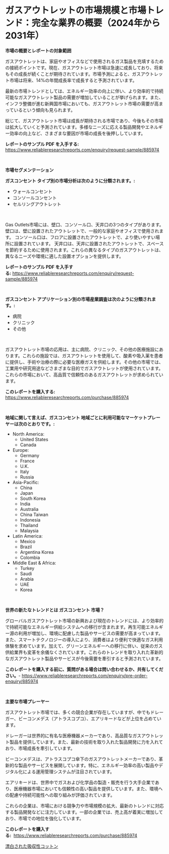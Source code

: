 <p><h1>ガスアウトレットの市場規模と市場トレンド：完全な業界の概要（2024年から2031年）</h1></p><p><strong>市場の概要とレポートの対象範囲</strong></p>
<p><p>ガスアウトレットは、家庭やオフィスなどで使用されるガス製品を充填するための接続ポイントです。現在、ガスアウトレット市場は急速に成長しており、将来もその成長が続くことが期待されています。市場予測によると、ガスアウトレット市場は将来、14%の年間成長率で成長すると予測されています。</p><p>最新の市場トレンドとしては、エネルギー効率の向上に伴い、より効率的で持続可能なガスアウトレット製品の需要が増加していることが挙げられます。また、インフラ整備が進む新興国市場においても、ガスアウトレット市場の需要が高まっているという傾向も見られます。</p><p>総じて、ガスアウトレット市場は成長が期待される市場であり、今後もその市場は拡大していくと予測されています。多様なニーズに応える製品開発やエネルギー効率の向上など、さまざまな要因が市場の成長を後押ししています。</p></p>
<p><strong>レポートのサンプル PDF を入手する:</strong> <a href="https://www.reliableresearchreports.com/enquiry/request-sample/885974">https://www.reliableresearchreports.com/enquiry/request-sample/885974</a></p>
<p>&nbsp;</p>
<p><strong>市場セグメンテーション</strong></p>
<p><strong>ガスコンセント タイプ別の市場分析は次のように分類されます。:</strong></p>
<p><ul><li>ウォールコンセント</li><li>コンソールコンセント</li><li>セルリングアウトレット</li></ul></p>
<p>&nbsp;</p>
<p><p>Gas Outlets市場には、壁口、コンソール口、天井口の3つのタイプがあります。 壁口は、壁に設置されたアウトレットで、一般的な家庭やオフィスで使用されます。 コンソール口は、フロアに設置されたアウトレットで、より使いやすい場所に設置されています。 天井口は、天井に設置されたアウトレットで、スペースを節約するために使用されます。これらの異なるタイプのガスアウトレットは、異なるニーズや環境に適した設置オプションを提供します。</p></p>
<p><strong>レポートのサンプル PDF を入手する:</strong>&nbsp;<a href="https://www.reliableresearchreports.com/enquiry/request-sample/885974">https://www.reliableresearchreports.com/enquiry/request-sample/885974</a></p>
<p>&nbsp;</p>
<p><strong> ガスコンセント アプリケーション別の市場産業調査は次のように分類されます。:</strong></p>
<p><ul><li>病院</li><li>クリニック</li><li>その他</li></ul></p>
<p>&nbsp;</p>
<p><p>ガスアウトレット市場の応用は、主に病院、クリニック、その他の医療施設にあります。これらの施設では、ガスアウトレットを使用して、酸素や吸入薬を患者に提供し、手術や治療の際に必要な医療ガスを供給します。その他の市場では、工業用や研究用途などさまざまな目的でガスアウトレットが使用されています。これらの市場において、高品質で信頼性のあるガスアウトレットが求められています。</p></p>
<p><strong>このレポートを購入する:</strong>&nbsp; <a href="https://www.reliableresearchreports.com/purchase/885974">https://www.reliableresearchreports.com/purchase/885974</a></p>
<p>&nbsp;</p>
<p><strong>地域に関して言えば、ガスコンセント 地域ごとに利用可能なマーケットプレーヤーは次のとおりです。:</strong></p>
<p><ul>
    <li>
        North America:
        <ul>
            <li>United States</li>
            <li>Canada</li>
        </ul>
    </li>
    <li>
        Europe:
        <ul>
            <li>Germany</li>
            <li>France</li>
            <li>U.K.</li>
            <li>Italy</li>
            <li>Russia</li>
        </ul>
    </li>
    <li>
        Asia-Pacific:
        <ul>
            <li>China</li>
            <li>Japan</li>
            <li>South Korea</li>
            <li>India</li>
            <li>Australia</li>
            <li>China Taiwan</li>
            <li>Indonesia</li>
            <li>Thailand</li>
            <li>Malaysia</li>
        </ul>
    </li>
    <li>
        Latin America:
        <ul>
            <li>Mexico</li>
            <li>Brazil</li>
            <li>Argentina Korea</li>
            <li>Colombia</li>
        </ul>
    </li>
    <li>
        Middle East & Africa:
        <ul>
            <li>Turkey</li>
            <li>Saudi</li>
            <li>Arabia</li>
            <li>UAE</li>
            <li>Korea</li>
        </ul>
    </li>
    </ul></p>
<p>&nbsp;</p>
<p><strong>世界の新たなトレンドとは ガスコンセント 市場？</strong></p>
<p><p>グローバルガスアウトレット市場の新興および現在のトレンドには、より効率的で持続可能なエネルギー供給システムへの移行が含まれます。再生可能エネルギー源の利用が増加し、環境に配慮した製品やサービスの需要が高まっています。また、スマートテクノロジーの導入により、消費者はより便利で快適なガス利用体験を求めています。加えて、グリーンエネルギーへの移行に伴い、従来のガス供給業界も変革を余儀なくされています。これらのトレンドを取り入れた革新的なガスアウトレット製品やサービスが今後需要を牽引すると予測されています。</p></p>
<p><strong>このレポートを購入する前に、質問がある場合は問い合わせるか、共有してください。</strong>- <a href="https://www.reliableresearchreports.com/enquiry/pre-order-enquiry/885974">https://www.reliableresearchreports.com/enquiry/pre-order-enquiry/885974</a></p>
<p>&nbsp;</p>
<p><strong>主要な市場プレーヤー</strong></p>
<p><p>ガスアウトレット市場では、多くの競合企業が存在していますが、中でもドレーガー、ビーコンメデス（アトラスコプコ）、エアリキードなどが上位を占めています。</p><p>ドレーガーは世界的に有名な医療機器メーカーであり、高品質なガスアウトレット製品を提供しています。また、最新の技術を取り入れた製品開発に力を入れており、市場成長を牽引しています。</p><p>ビーコンメデスは、アトラスコプコ傘下のガスアウトレットメーカーであり、革新的な製品やサービスを展開しています。特に、エネルギー効率の高い製品やデジタル化による運用管理システムが注目されています。</p><p>エアリキードは、世界中でガスおよび化学品の製造・販売を行う大手企業であり、医療機器市場においても信頼性の高い製品を提供しています。また、環境への配慮や持続可能性への取り組みが評価されています。</p><p>これらの企業は、市場における競争力や市場規模の拡大、最新のトレンドに対応する製品開発などに注力しています。一部の企業では、売上高が着実に増加しており、市場での地位を強化しています。</p></p>
<p><strong>このレポートを購入する:</strong>&nbsp;&nbsp;<a href="https://www.reliableresearchreports.com/purchase/885974">https://www.reliableresearchreports.com/purchase/885974</a></p>
<p><p><a href="https://github.com/one-cool-chick/Market-Research-Report-List-1/blob/main/285565415412.md">漂白された吸収性コットン</a></p></p>